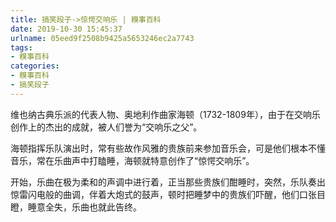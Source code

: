 ```yaml
---
title: 搞笑段子->惊愕交响乐 | 糗事百科
date: 2019-10-30 15:45:37
urlname: 05eed9f2508b9425a5653246ec2a7743
tags: 
- 糗事百科
categories:
- 糗事百科
- 搞笑段子
---
```

维也纳古典乐派的代表人物、奥地利作曲家海顿（1732-1809年），由于在交响乐创作上的杰出的成就，被人们誉为“交响乐之父”。

海顿指挥乐队演出时，常有些故作风雅的贵族前来参加音乐会，可是他们根本不懂音乐，常在乐曲声中打瞌睡，海顿就特意创作了“惊愕交响乐”。

开始，乐曲在极为柔和的声调中进行着，正当那些贵族们酣睡时，突然，乐队奏出惊雷闪电般的曲调，伴着大炮式的鼓声，顿时把睡梦中的贵族们吓醒，他们口张目瞪，睡意全失，乐曲也就此告终。


